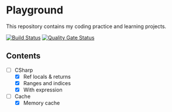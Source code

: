 # Playground

This repository contains my coding practice and learning projects.

[![Build Status](https://github.com/lydongcanh/playground-core/actions/workflows/ci.yml/badge.svg)](https://github.com/lydongcanh/playground-core/actions/workflows/ci.yml)
[![Quality Gate Status](https://sonarcloud.io/api/project_badges/measure?project=lydongcanh_playground-core&metric=alert_status)](https://sonarcloud.io/summary/new_code?id=lydongcanh_playground-core)

## Contents

- [ ] CSharp
  - [x] Ref locals & returns
  - [x] Ranges and indices
  - [x] With expression
- [ ] Cache
  - [x] Memory cache